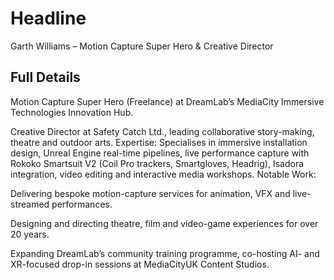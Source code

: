 # Headline

Garth Williams – Motion Capture Super Hero & Creative Director

## Full Details

Motion Capture Super Hero (Freelance) at DreamLab’s MediaCity Immersive Technologies Innovation Hub.

Creative Director at Safety Catch Ltd., leading collaborative story-making, theatre and outdoor arts.
Expertise: Specialises in immersive installation design, Unreal Engine real-time pipelines, live performance capture with Rokoko Smartsuit V2 (Coil Pro trackers, Smartgloves, Headrig), Isadora integration, video editing and interactive media workshops.
Notable Work:

Delivering bespoke motion-capture services for animation, VFX and live-streamed performances.

Designing and directing theatre, film and video-game experiences for over 20 years.

Expanding DreamLab’s community training programme, co-hosting AI- and XR-focused drop-in sessions at MediaCityUK Content Studios.

